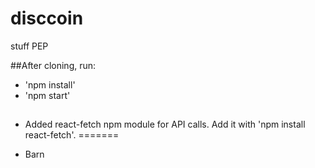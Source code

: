 # disccoin
stuff
PEP
  
##After cloning, run:
* 'npm install'
* 'npm start'

##

* Added react-fetch npm module for API calls. Add it with 'npm install react-fetch'.
=======

* Barn

